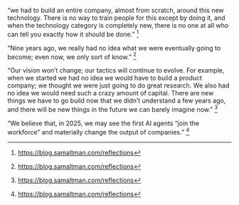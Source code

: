 “we had to build an entire company, almost from scratch, around this new technology. There is no way to train people for this except by doing it, and when the technology category is completely new, there is no one at all who can tell you exactly how it should be done.” [^Reflections]

“Nine years ago, we really had no idea what we were eventually going to become; even now, we only sort of know.” [^Reflections]

“Our vision won’t change; our tactics will continue to evolve. For example, when we started we had no idea we would have to build a product company; we thought we were just going to do great research. We also had no idea we would need such a crazy amount of capital. There are new things we have to go build now that we didn’t understand a few years ago, and there will be new things in the future we can barely imagine now.” [^Reflections]

“We believe that, in 2025, we may see the first AI agents “join the workforce” and materially change the output of companies.” [^Reflections]



[^Reflections]: https://blog.samaltman.com/reflections
